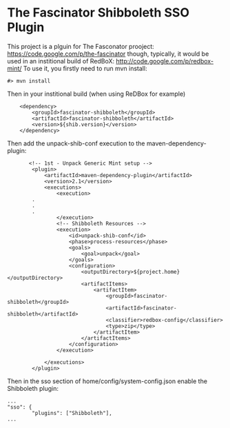The Fascinator Shibboleth SSO Plugin
====

This project is a plguin for The Fasconator prooject: https://code.google.com/p/the-fascinator
though, typically, it would be used in an institional build of RedBoX: http://code.google.com/p/redbox-mint/
To use it, you firstly need to run mvn install:

	#> mvn install

Then in your institional build (when using ReDBox for example)

        <dependency>
            <groupId>fascinator-shibboleth</groupId>
            <artifactId>fascinator-shibboleth</artifactId>
            <version>${shib.version}</version>
        </dependency>

Then add the unpack-shib-conf execution to the maven-dependency-plugin:

           <!-- 1st - Unpack Generic Mint setup -->
            <plugin>
                <artifactId>maven-dependency-plugin</artifactId>
                <version>2.1</version>
                <executions>
                    <execution>
			.
			.
			.
                    </execution>
                    <!-- Shibboleth Resources -->
                    <execution>
                        <id>unpack-shib-conf</id>
                        <phase>process-resources</phase>
                        <goals>
                            <goal>unpack</goal>
                        </goals>
                        <configuration>
                            <outputDirectory>${project.home}</outputDirectory>
                            <artifactItems>
                                <artifactItem>
                                    <groupId>fascinator-shibboleth</groupId>
                                    <artifactId>fascinator-shibboleth</artifactId>
                                    <classifier>redbox-config</classifier>
                                    <type>zip</type>
                                </artifactItem>
                            </artifactItems>
                        </configuration>
                    </execution>

                </executions>
            </plugin>

Then in the sso section of home/config/system-config.json enable the Shibboleth plugin:

	...
	"sso": {
        	"plugins": ["Shibboleth"],
	...
